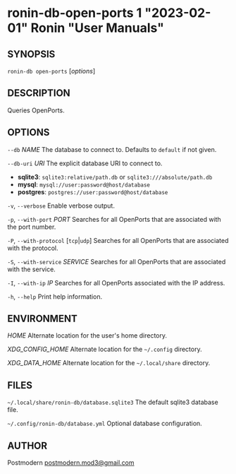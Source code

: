 # ronin-db-open-ports 1 "2023-02-01" Ronin "User Manuals"

## SYNOPSIS

`ronin-db open-ports` [*options*]

## DESCRIPTION

Queries OpenPorts.

## OPTIONS

`--db` *NAME*
  The database to connect to. Defaults to `default` if not given.

`--db-uri` *URI*
  The explicit database URI to connect to.

  * **sqlite3**: `sqlite3:relative/path.db` or `sqlite3:///absolute/path.db`
  * **mysql**: `mysql://user:password@host/database`
  * **postgres**: `postgres://user:password@host/database`

`-v`, `--verbose`
	Enable verbose output.

`-p`, `--with-port` *PORT*
  Searches for all OpenPorts that are associated with the port number.

`-P`, `--with-protocol` [`tcp`\|`udp`]
  Searches for all OpenPorts that are associated with the protocol.

`-S`, `--with-service` *SERVICE*
  Searches for all OpenPorts that are associated with the service.

`-I`, `--with-ip` *IP*
  Searches for all OpenPorts associated with the IP address.

`-h`, `--help`
  Print help information.

## ENVIRONMENT

*HOME*
  Alternate location for the user's home directory.

*XDG_CONFIG_HOME*
  Alternate location for the `~/.config` directory.

*XDG_DATA_HOME*
  Alternate location for the `~/.local/share` directory.

## FILES

`~/.local/share/ronin-db/database.sqlite3`
  The default sqlite3 database file.

`~/.config/ronin-db/database.yml`
  Optional database configuration.

## AUTHOR

Postmodern <postmodern.mod3@gmail.com>

